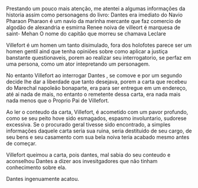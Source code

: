  Prestando um pouco mais atenção, me atentei a algumas informações da historia assim como personagens do livro:
 Dantes era imediato do Navio Pharaon
 Pharaon é um navio da marinha mercante que faz comercio de algodão de  alexandria e esmirna
 Renee noiva de villeort é marquesa de saint- Mehan
 O nome do capitão que  morreu se chamava Leclare

Villefort é um homen um tanto disimulado,  fora dos holofotes parece ser um homen gentil aind que tenha opiniões sobre como aplicar a justiça banstante questionaveis, porem ao realizar seu interrogatorio, se perfaz em uma persona, como um ator intepretando um personagem.

No entanto Villefort ao interrogar Dantes , se comove e por um segundo decide lhe dar a liberdade que tanto desejava, porem a carta que recebeu do Marechal napoleão bonaparte, era para ser entregue em um endereço, até ai nada de mais, no entanto o  remetente dessa carta, era nada mais nada menos que o Proprio Pai de Villefort.

Ao ler o conteudo da carta, Villefort, é acometido com um pavor profundo, como se seu peito hove sido esmagados, espasmo involuntario, sudorese excessiva. Se o procurado geral tivesse sido encontrado, a simples informações daquele carta seria sua ruina, seria destituido de seu cargo, de seu bens e seu casamento com sua bela noiva teria acabado mesmo antes de começar.

Villefort queimou a carta, pois dantes, mal sabia do seu conteudo e aconselhou Dantes a dizer aos invesitgadores que não tinham conhecimento sobre ela.

Dantes  ingenuamente acatou. 
